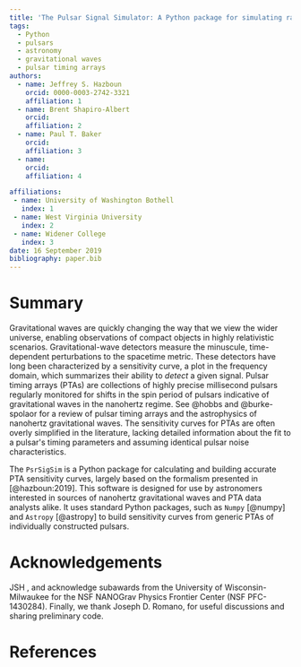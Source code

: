 ```yaml
---
title: 'The Pulsar Signal Simulator: A Python package for simulating radio signals from pulsars'
tags:
  - Python
  - pulsars
  - astronomy
  - gravitational waves
  - pulsar timing arrays
authors:
  - name: Jeffrey S. Hazboun
    orcid: 0000-0003-2742-3321
    affiliation: 1
  - name: Brent Shapiro-Albert
    orcid:
    affiliation: 2
  - name: Paul T. Baker
    orcid:
    affiliation: 3
  - name:
    orcid:
    affiliation: 4

affiliations:
 - name: University of Washington Bothell
   index: 1
 - name: West Virginia University
   index: 2
 - name: Widener College
   index: 3
date: 16 September 2019
bibliography: paper.bib
---
```


# Summary

Gravitational waves are quickly changing the way that we view the wider
universe, enabling observations of compact objects in highly relativistic
scenarios. Gravitational-wave detectors measure the minuscule, time-dependent
perturbations to the spacetime metric. These detectors have long been
characterized by a sensitivity curve, a plot in the frequency domain, which
summarizes their ability to *detect* a given signal. Pulsar timing arrays
(PTAs) are collections of highly precise millisecond pulsars regularly
monitored for shifts in the spin period of pulsars indicative of gravitational
waves in the nanohertz regime. See @hobbs and @burke-spolaor for a review of
pulsar timing arrays and the astrophysics of nanohertz gravitational waves. The
sensitivity curves for PTAs are often overly simplified in the literature,
lacking detailed information about the fit to a pulsar's timing parameters and
assuming identical pulsar noise characteristics.

The ``PsrSigSim`` is a Python package for calculating and building accurate PTA
sensitivity curves, largely based on the formalism presented in [@hazboun:2019].
This software is designed for use by astronomers interested in sources of
nanohertz gravitational waves and PTA data analysts alike.
It uses standard Python packages, such as ``Numpy`` [@numpy] and ``Astropy``
[@astropy] to build sensitivity curves from generic PTAs of individually
constructed pulsars.

<!--- The source code for ``Hasasia`` has been archived to Zenodo with the linked DOI: [@zenodo] --->

# Acknowledgements

JSH , and  acknowledge subawards from the University of Wisconsin-Milwaukee for the NSF NANOGrav Physics Frontier Center (NSF PFC-1430284). Finally, we thank Joseph D. Romano,  for useful discussions and sharing preliminary code.

# References
